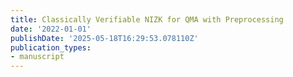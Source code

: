 ```yaml
---
title: Classically Verifiable NIZK for QMA with Preprocessing
date: '2022-01-01'
publishDate: '2025-05-18T16:29:53.078110Z'
publication_types:
- manuscript
---
```

